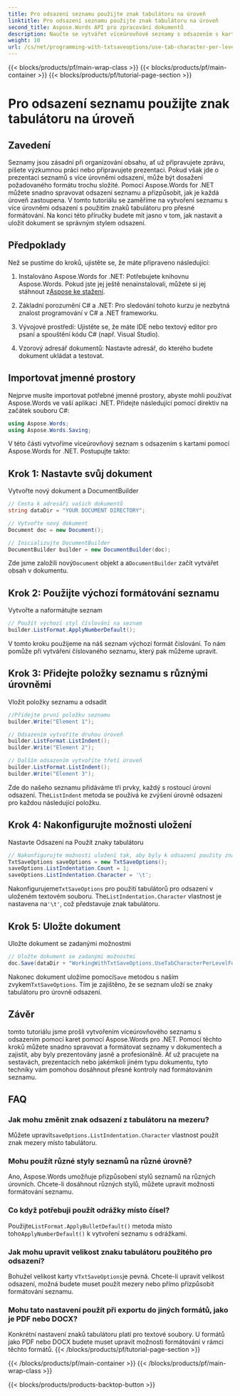 ```yaml
---
title: Pro odsazení seznamu použijte znak tabulátoru na úroveň
linktitle: Pro odsazení seznamu použijte znak tabulátoru na úroveň
second_title: Aspose.Words API pro zpracování dokumentů
description: Naučte se vytvářet víceúrovňové seznamy s odsazením s kartami pomocí Aspose.Words for .NET. Postupujte podle tohoto průvodce pro přesné formátování seznamu ve vašich dokumentech.
weight: 10
url: /cs/net/programming-with-txtsaveoptions/use-tab-character-per-level-for-list-indentation/
---
```


{{< blocks/products/pf/main-wrap-class >}}
{{< blocks/products/pf/main-container >}}
{{< blocks/products/pf/tutorial-page-section >}}

# Pro odsazení seznamu použijte znak tabulátoru na úroveň

## Zavedení

Seznamy jsou zásadní při organizování obsahu, ať už připravujete zprávu, píšete výzkumnou práci nebo připravujete prezentaci. Pokud však jde o prezentaci seznamů s více úrovněmi odsazení, může být dosažení požadovaného formátu trochu složité. Pomocí Aspose.Words for .NET můžete snadno spravovat odsazení seznamu a přizpůsobit, jak je každá úroveň zastoupena. V tomto tutoriálu se zaměříme na vytvoření seznamu s více úrovněmi odsazení s použitím znaků tabulátoru pro přesné formátování. Na konci této příručky budete mít jasno v tom, jak nastavit a uložit dokument se správným stylem odsazení.

## Předpoklady

Než se pustíme do kroků, ujistěte se, že máte připraveno následující:

1.  Instalováno Aspose.Words for .NET: Potřebujete knihovnu Aspose.Words. Pokud jste jej ještě nenainstalovali, můžete si jej stáhnout z[Aspose ke stažení](https://releases.aspose.com/words/net/).

2. Základní porozumění C# a .NET: Pro sledování tohoto kurzu je nezbytná znalost programování v C# a .NET frameworku.

3. Vývojové prostředí: Ujistěte se, že máte IDE nebo textový editor pro psaní a spouštění kódu C# (např. Visual Studio).

4. Vzorový adresář dokumentů: Nastavte adresář, do kterého budete dokument ukládat a testovat. 

## Importovat jmenné prostory

Nejprve musíte importovat potřebné jmenné prostory, abyste mohli používat Aspose.Words ve vaší aplikaci .NET. Přidejte následující pomocí direktiv na začátek souboru C#:

```csharp
using Aspose.Words;
using Aspose.Words.Saving;
```

V této části vytvoříme víceúrovňový seznam s odsazením s kartami pomocí Aspose.Words for .NET. Postupujte takto:

## Krok 1: Nastavte svůj dokument

Vytvořte nový dokument a DocumentBuilder

```csharp
// Cesta k adresáři vašich dokumentů
string dataDir = "YOUR DOCUMENT DIRECTORY";

// Vytvořte nový dokument
Document doc = new Document();

// Inicializujte DocumentBuilder
DocumentBuilder builder = new DocumentBuilder(doc);
```

 Zde jsme založili nový`Document` objekt a a`DocumentBuilder` začít vytvářet obsah v dokumentu.

## Krok 2: Použijte výchozí formátování seznamu

Vytvořte a naformátujte seznam

```csharp
// Použít výchozí styl číslování na seznam
builder.ListFormat.ApplyNumberDefault();
```

V tomto kroku použijeme na náš seznam výchozí formát číslování. To nám pomůže při vytváření číslovaného seznamu, který pak můžeme upravit.

## Krok 3: Přidejte položky seznamu s různými úrovněmi

Vložit položky seznamu a odsadit

```csharp
//Přidejte první položku seznamu
builder.Write("Element 1");

// Odsazením vytvoříte druhou úroveň
builder.ListFormat.ListIndent();
builder.Write("Element 2");

// Dalším odsazením vytvoříte třetí úroveň
builder.ListFormat.ListIndent();
builder.Write("Element 3");
```

 Zde do našeho seznamu přidáváme tři prvky, každý s rostoucí úrovní odsazení. The`ListIndent` metoda se používá ke zvýšení úrovně odsazení pro každou následující položku.

## Krok 4: Nakonfigurujte možnosti uložení

Nastavte Odsazení na Použít znaky tabulátoru

```csharp
// Nakonfigurujte možnosti uložení tak, aby byly k odsazení použity znaky tabulátoru
TxtSaveOptions saveOptions = new TxtSaveOptions();
saveOptions.ListIndentation.Count = 1;
saveOptions.ListIndentation.Character = '\t';
```

 Nakonfigurujeme`TxtSaveOptions` pro použití tabulátorů pro odsazení v uloženém textovém souboru. The`ListIndentation.Character` vlastnost je nastavena na`'\t'`, což představuje znak tabulátoru.

## Krok 5: Uložte dokument

Uložte dokument se zadanými možnostmi

```csharp
// Uložte dokument se zadanými možnostmi
doc.Save(dataDir + "WorkingWithTxtSaveOptions.UseTabCharacterPerLevelForListIndentation.txt", saveOptions);
```

 Nakonec dokument uložíme pomocí`Save` metodou s naším zvykem`TxtSaveOptions`. Tím je zajištěno, že se seznam uloží se znaky tabulátoru pro úrovně odsazení.

## Závěr

tomto tutoriálu jsme prošli vytvořením víceúrovňového seznamu s odsazením pomocí karet pomocí Aspose.Words pro .NET. Pomocí těchto kroků můžete snadno spravovat a formátovat seznamy v dokumentech a zajistit, aby byly prezentovány jasně a profesionálně. Ať už pracujete na sestavách, prezentacích nebo jakémkoli jiném typu dokumentu, tyto techniky vám pomohou dosáhnout přesné kontroly nad formátováním seznamu.

## FAQ

### Jak mohu změnit znak odsazení z tabulátoru na mezeru?
 Můžete upravit`saveOptions.ListIndentation.Character` vlastnost použít znak mezery místo tabulátoru.

### Mohu použít různé styly seznamů na různé úrovně?
Ano, Aspose.Words umožňuje přizpůsobení stylů seznamů na různých úrovních. Chcete-li dosáhnout různých stylů, můžete upravit možnosti formátování seznamu.

### Co když potřebuji použít odrážky místo čísel?
 Použijte`ListFormat.ApplyBulletDefault()` metoda místo toho`ApplyNumberDefault()` k vytvoření seznamu s odrážkami.

### Jak mohu upravit velikost znaku tabulátoru použitého pro odsazení?
 Bohužel velikost karty v`TxtSaveOptions`je pevná. Chcete-li upravit velikost odsazení, možná budete muset použít mezery nebo přímo přizpůsobit formátování seznamu.

### Mohu tato nastavení použít při exportu do jiných formátů, jako je PDF nebo DOCX?
Konkrétní nastavení znaků tabulátoru platí pro textové soubory. U formátů jako PDF nebo DOCX budete muset upravit možnosti formátování v rámci těchto formátů.
{{< /blocks/products/pf/tutorial-page-section >}}

{{< /blocks/products/pf/main-container >}}
{{< /blocks/products/pf/main-wrap-class >}}

{{< blocks/products/products-backtop-button >}}
